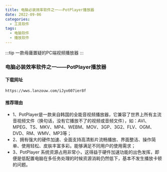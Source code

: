 ```yaml
---
title: 电脑必装效率软件之一——PotPlayer播放器
date: 2022-09-06
categories:
  - 工具软件
tags:
  - 电脑软件
  - 播放软件
---
```


:::tip
一款毋庸置疑的PC端视频播放器
:::

<!-- more -->

### 电脑必装效率软件之一——PotPlayer播放器

#### 下载网址

`https://wws.lanzouw.com/iJyx607ier8f`

#### 推荐理由

- 1、PotPlayer是一款来自韩国的全能音视频播放器，它兼容了世界上所有主流音视频文件（换句话，没有它播放不了的视频或音频文件），如：AVI、MPEG、TS、MKV、MP4、WEBM、MOV、3GP、3G2、FLV、OGM、DVD、RM、WMV、MP3等；
- 2、拥有强大的硬件加速、全面支持高清影片流畅播放、界面整洁、操作简单、使用轻松、皮肤丰富多彩。能够满足不同用户的使用需求；
- 3、PotPlayer 系统资源占用非常小，这得益于硬件加速功能的出色发挥，即便是低配置电脑在多任务处理的时候资源消耗仍然低下，基本不发生播放卡顿的问题。
